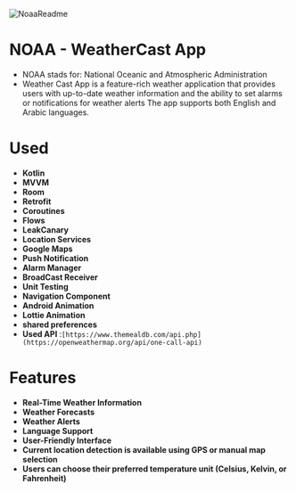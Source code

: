 
![NoaaReadme](https://github.com/hassankamal87/NOAA/assets/118057412/f8b350ab-19e5-4796-800f-96889bebcc3d)


# **NOAA** - WeatherCast App
- NOAA stads for: National Oceanic and Atmospheric Administration
- Weather Cast App is a feature-rich weather application that provides users with up-to-date weather information 
and the ability to set alarms or notifications for weather alerts The app supports both English and Arabic languages.

# Used 
- **Kotlin**
- **MVVM**
- **Room**
- **Retrofit**
- **Coroutines**
- **Flows**
- **LeakCanary**
- **Location Services**
- **Google Maps**
- **Push Notification**
- **Alarm Manager**
- **BroadCast Receiver**
- **Unit Testing**
- **Navigation Component**
- **Android Animation**
- **Lottie Animation**
- **shared preferences**
- **Used API** :```[https://www.themealdb.com/api.php](https://openweathermap.org/api/one-call-api)```

# Features
- **Real-Time Weather Information**
- **Weather Forecasts**
- **Weather Alerts**
- **Language Support**
- **User-Friendly Interface**
- **Current location detection is available using GPS or manual map selection**
- **Users can choose their preferred temperature unit (Celsius, Kelvin, or Fahrenheit)**
